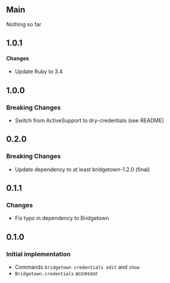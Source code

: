 ## Main

Nothing so far

## 1.0.1

#### Changes
* Update Ruby to 3.4

## 1.0.0

### Breaking Changes
* Switch from ActiveSupport to dry-credentials (see README)

## 0.2.0

### Breaking Changes
* Update dependency to at least bridgetown-1.2.0 (final)

## 0.1.1

### Changes
* Fix typo in dependency to Bridgetown

## 0.1.0

### Initial implementation
* Commands `bridgetown credentials edit` and `show`
* `Bridgetown.credentials` accessor
